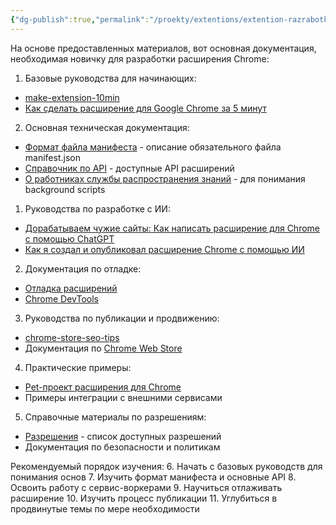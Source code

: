 ```yaml
---
{"dg-publish":true,"permalink":"/proekty/extentions/extention-razrabotka-dlya-novichka-dokumentacziya/","dgPassFrontmatter":true}
---
```




На основе предоставленных материалов, вот основная документация, необходимая новичку для разработки расширения Chrome:

1. Базовые руководства для начинающих:
- [make-extension-10min](make-extension-10min.md)
- [Как сделать расширение для Google Chrome за 5 минут](extention-google-chrome-5min.md)

2. Основная техническая документация:
- [Формат файла манифеста](https://developer.chrome.com/docs/extensions/reference/manifest?hl=ru) - описание обязательного файла manifest.json
- [Справочник по API](https://developer.chrome.com/docs/extensions/reference/api?hl=ru) - доступные API расширений
- [О работниках службы распространения знаний](https://developer.chrome.com/docs/extensions/develop/concepts/service-workers?hl=ru) - для понимания background scripts

1. Руководства по разработке с ИИ:
- [Дорабатываем чужие сайты: Как написать расширение для Chrome с помощью ChatGPT](customize-sites-chatgpt.md)
- [Как я создал и опубликовал расширение Chrome с помощью ИИ](create-publish-extension-ai.md)

2. Документация по отладке:
- [Отладка расширений](https://developer.chrome.com/docs/extensions/get-started/tutorial/debug?hl=ru)
- [Chrome DevTools](https://developers.google.com/web/tools/chrome-devtools/?hl=ru)

3. Руководства по публикации и продвижению:
- [chrome-store-seo-tips](chrome-store-seo-tips.md)
- Документация по [Chrome Web Store](https://chrome.google.com/webstore/devconsole/)

4. Практические примеры:
- [Pet-проект расширения для Chrome](pet-project-chrome-extension.md)
- Примеры интеграции с внешними сервисами

5. Справочные материалы по разрешениям:
- [Разрешения](https://developer.chrome.com/docs/extensions/reference/permissions-list?hl=ru) - список доступных разрешений
- Документация по безопасности и политикам

Рекомендуемый порядок изучения:
6. Начать с базовых руководств для понимания основ
7. Изучить формат манифеста и основные API
8. Освоить работу с сервис-воркерами
9. Научиться отлаживать расширение
10. Изучить процесс публикации
11. Углубиться в продвинутые темы по мере необходимости
